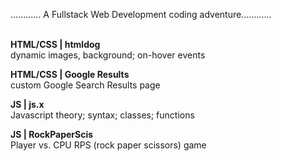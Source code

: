 ............ A Fullstack Web Development coding adventure............ 
<br><br>

<strong>HTML/CSS | htmldog </strong>
<br>dynamic images, background; on-hover events



<strong>HTML/CSS | Google Results </strong>
<br>custom Google Search Results page



<strong>JS | js.x</strong>
<br>Javascript theory; syntax; classes; functions



<strong>JS | RockPaperScis</strong>
<br>Player vs. CPU RPS (rock paper scissors) game 


